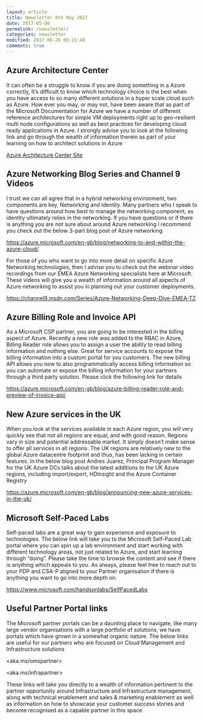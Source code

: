 ```yaml
---
layout: article
title: Newsletter 8th May 2017
date: 2017-05-08
permalink: /newsletter/
categories: newsletter
modified: 2017-06-26 09:15:40
comments: true
---
```


## Azure Architecture Center


It can often be a struggle to know if you are doing something in a Azure correctly, It’s difficult to know which technology choice is the best when you have access to so many different solutions in a hyper scale cloud such as Azure. How ever you may, or may not, have been aware that as part of the Microsoft Documentation for Azure we have a number of different reference architectures for simple VM deployments right up to geo-resilient multi node configurations as well as best practices for developing cloud ready applications in Azure. I strongly advise you to look at the following link and go through the wealth of information therein as part of your learning on how to architect solutions in Azure


[Azure Architecture Center Site](https://docs.microsoft.com/en-us/azure/architecture/)


## Azure Networking Blog Series and Channel 9 Videos
 

I trust we can all agree that in a hybrid networking environment, two components are key, Networking and Identity. Many partners who I speak to have questions around how best to manage the networking component, as identity ultimately relies in the networking. If you have questions or if there is anything you are not sure about around Azure networking I recommend you check out the below 3-part blog post of Azure networking

<https://azure.microsoft.com/en-gb/blog/networking-to-and-within-the-azure-cloud/>

For those of you who want to go into more detail on specific Azure Networking technologies, then I advise you to check out the webinar video recordings from our EMEA Azure Networking specialists here at Microsoft. These videos will give you a wealth of information around all aspects of Azure networking to assist you in planning out your customer deployments.

<https://channel9.msdn.com/Series/Azure-Networking-Deep-Dive-EMEA-TZ>


## Azure Billing Role and Invoice API 
 

As a Microsoft CSP partner, you are going to be interested in the billing aspect of Azure. Recently a new role was added to the RBAC in Azure, Billing Reader role allows you to assign a user the ability to read billing information and nothing else. Great for service accounts to expose the billing information into a custom portal for you customers. The new billing API allows you now to also programmatically access billing information so you can automate or expose the billing information for your partners through a third party solution. Please click the following link for details

<https://azure.microsoft.com/en-gb/blog/azure-billing-reader-role-and-preview-of-invoice-api/>


## New Azure services in the UK
 

When you look at the services available in each Azure region, you will very quickly see that not all regions are equal, and with good reason. Regions vary in size and potential addressable market. It simply doesn’t make sense to offer all services in all regions. The UK regions are relatively new to the global Azure datacentre footprint and thus, has been lacking in certain features. In the below blog post Andres Juarez, Principal Program Manager for the UK Azure DCs talks about the latest additions to the UK Azure regions, including import/export, HDInsight and the Azure Container Registry
 
<https://azure.microsoft.com/en-gb/blog/announcing-new-azure-services-in-the-uk/>


## Microsoft Self-Paced Labs
 

Self-paced labs are a great way to gain experience and exposure to technologies. The below link will take you to the Microsoft Self-Paced Lab portal where you can spin up a lab environment and start working with different technology areas, not just related to Azure, and start learning through “doing”. Please take the time to browse the content and see if there is anything which appeals to you. As always, please feel free to reach out to your PDP and CSA-P aligned to your Partner organisation if there is anything you want to go into more depth on.    
 
<https://www.microsoft.com/handsonlabs/SelfPacedLabs>


## Useful Partner Portal links
 

The Microsoft partner portals can be a daunting place to navigate, like many large vendor organisations with a large portfolio of solutions, we have portals which have grown in a somewhat organic nature. The below links are useful for our partners who are focused on Cloud Management and Infrastructure solutions

<aka.ms/omspartner>

<aka.ms/infrapartner>

These links will take you directly to a wealth of information pertinent to the partner opportunity around Infrastructure and Infrastructure management, along with technical enablement and sales & marketing enablement as well as information on how to showcase your customer success stories and become recognised as a capable partner in this space